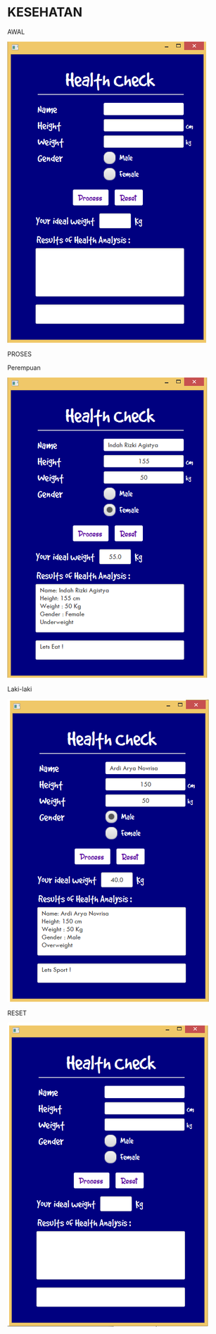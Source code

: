 # KESEHATAN

AWAL

![Screenshoot](awal.png)

PROSES

Perempuan

![Screenshoot](perempuan.png)

Laki-laki

![Screenshoot](laki.png)


RESET

![Screenshoot](rst.png)


